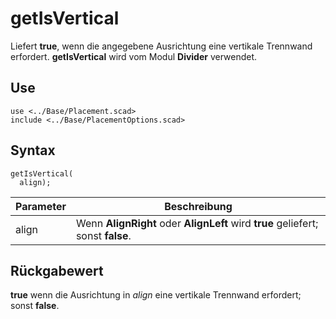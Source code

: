 # getIsVertical

Liefert __true__, wenn die angegebene Ausrichtung eine vertikale Trennwand erfordert. __getIsVertical__ wird vom Modul __Divider__ verwendet.

## Use
<pre><code>use &lt;../Base/Placement.scad&gt
include <../Base/PlacementOptions.scad></pre></code>

## Syntax
<pre><code>getIsVertical(
  align);
</pre></code>

| Parameter | Beschreibung |
| ------ | ------ |
| align | Wenn __AlignRight__ oder __AlignLeft__ wird __true__ geliefert; sonst __false__. |

## Rückgabewert
__true__ wenn die Ausrichtung in *align* eine vertikale Trennwand erfordert; sonst __false__.
